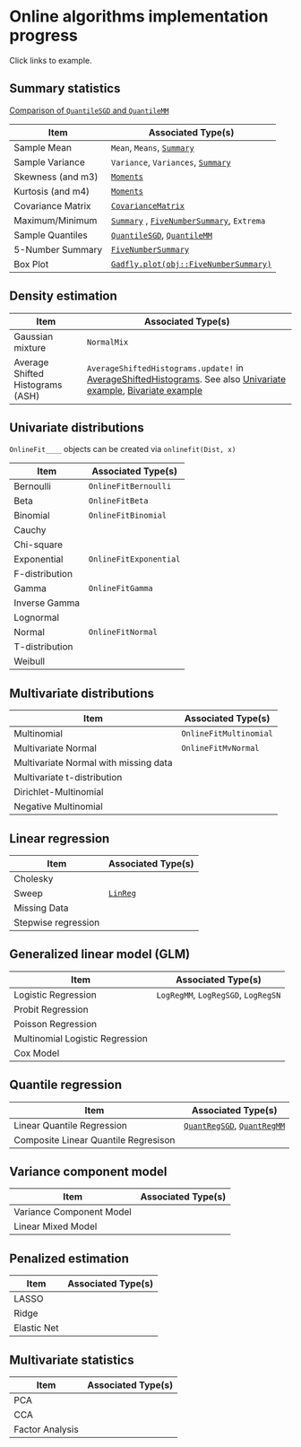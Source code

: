 # Online algorithms implementation progress

Click links to example.

## Summary statistics

[Comparison of `QuantileSGD` and `QuantileMM`](../doc/quantilecompare.md)

| Item                 | Associated Type(s)
|----------------------|------------------
|  Sample Mean         |  `Mean`, `Means`, [`Summary`](../doc/Summary.md)       
|  Sample Variance     |  `Variance`, `Variances`, [`Summary`](../doc/Summary.md)   
|  Skewness (and m3)   |  [`Moments`](../doc/Moments.md)       
|  Kurtosis (and m4)   |  [`Moments`](../doc/Moments.md)        
|  Covariance Matrix   | [`CovarianceMatrix`](../doc/CovarianceMatrix.md)
|  Maximum/Minimum     |  [`Summary`](../doc/Summary.md)  , [`FiveNumberSummary`](../doc/FiveNumberSummary.md), `Extrema`
|  Sample Quantiles    | [`QuantileSGD`](../doc/QuantileSGD.md), [`QuantileMM`](../doc/QuantileMM.md) 
|  5-Number Summary    | [`FiveNumberSummary`](../doc/FiveNumberSummary.md)   
|  Box Plot            |[`Gadfly.plot(obj::FiveNumberSummary)`](../doc/FiveNumberSummary.md)  

## Density estimation

| Item                             | Associated Type(s)
|----------------------------------|------------------
| Gaussian mixture                 | `NormalMix`
| Average Shifted Histograms (ASH) | `AverageShiftedHistograms.update!` in [AverageShiftedHistograms](https://github.com/joshday/AverageShiftedHistograms.jl).  See also [Univariate example](https://github.com/joshday/AverageShiftedHistograms.jl/blob/master/doc/examples/update.md), [Bivariate example](https://github.com/joshday/AverageShiftedHistograms.jl/blob/master/doc/examples/update2.md)

## Univariate distributions

`OnlineFit____` objects can be created via `onlinefit(Dist, x)`

| Item                 | Associated Type(s)
|----------------------|------------------
| Bernoulli            | `OnlineFitBernoulli`
| Beta                 | `OnlineFitBeta`
| Binomial             | `OnlineFitBinomial`
| Cauchy               | 
| Chi-square           | 
| Exponential          | `OnlineFitExponential`
| F-distribution       | 
| Gamma                | `OnlineFitGamma`
| Inverse Gamma        | 
| Lognormal            | 
| Normal               | `OnlineFitNormal`
| T-distribution       | 
| Weibull              | 

## Multivariate distributions

| Item                 | Associated Type(s)
|----------------------|------------------
| Multinomial          | `OnlineFitMultinomial`
| Multivariate Normal  | `OnlineFitMvNormal`
| Multivariate Normal with missing data | 
| Multivariate t-distribution           |
| Dirichlet-Multinomial                 |
| Negative Multinomial                  |

## Linear regression

| Item                 | Associated Type(s)
|----------------------|------------------
| Cholesky             | 
| Sweep                | [`LinReg`](../doc/LinReg.md)
| Missing Data         |
| Stepwise regression  |

## Generalized linear model (GLM)

| Item                 | Associated Type(s)
|----------------------|------------------
| Logistic Regression  | `LogRegMM`, `LogRegSGD`, `LogRegSN`
| Probit Regression    | 
| Poisson Regression   |  
| Multinomial Logistic Regression |
| Cox Model            |

## Quantile regression


| Item                                 | Associated Type(s)
|--------------------------------------|------------------
| Linear Quantile Regression           | [`QuantRegSGD`](../doc/QuantRegSGD.md), [`QuantRegMM`](../doc/QuantRegMM.md)
| Composite Linear Quantile Regresison |

## Variance component model

| Item                     | Associated Type(s)
|--------------------------|------------------
| Variance Component Model |
| Linear Mixed Model       |

## Penalized estimation

| Item        | Associated Type(s)
|-------------|------------------
| LASSO       |
| Ridge       |
| Elastic Net |

## Multivariate statistics

| Item             | Associated Type(s)
|------------------|------------------
| PCA              |
| CCA              |
| Factor Analysis  |
